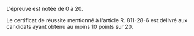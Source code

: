 L'épreuve est notée de 0 à 20.

Le certificat de réussite mentionné à l'article R. 811-28-6 est délivré aux candidats ayant obtenu au moins 10 points sur 20.
